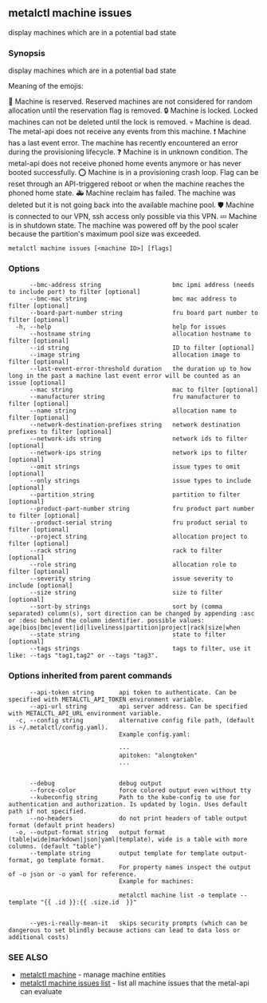 ## metalctl machine issues

display machines which are in a potential bad state

### Synopsis

display machines which are in a potential bad state

Meaning of the emojis:

🚧 Machine is reserved. Reserved machines are not considered for random allocation until the reservation flag is removed.
🔒 Machine is locked. Locked machines can not be deleted until the lock is removed.
💀 Machine is dead. The metal-api does not receive any events from this machine.
❗ Machine has a last event error. The machine has recently encountered an error during the provisioning lifecycle.
❓ Machine is in unknown condition. The metal-api does not receive phoned home events anymore or has never booted successfully.
⭕ Machine is in a provisioning crash loop. Flag can be reset through an API-triggered reboot or when the machine reaches the phoned home state.
🚑 Machine reclaim has failed. The machine was deleted but it is not going back into the available machine pool.
🛡  Machine is connected to our VPN, ssh access only possible via this VPN.
💤 Machine is in shutdown state. The machine was powered off by the pool scaler because the partition's maximum pool size was exceeded.


```
metalctl machine issues [<machine ID>] [flags]
```

### Options

```
      --bmc-address string                    bmc ipmi address (needs to include port) to filter [optional]
      --bmc-mac string                        bmc mac address to filter [optional]
      --board-part-number string              fru board part number to filter [optional]
  -h, --help                                  help for issues
      --hostname string                       allocation hostname to filter [optional]
      --id string                             ID to filter [optional]
      --image string                          allocation image to filter [optional]
      --last-event-error-threshold duration   the duration up to how long in the past a machine last event error will be counted as an issue [optional]
      --mac string                            mac to filter [optional]
      --manufacturer string                   fru manufacturer to filter [optional]
      --name string                           allocation name to filter [optional]
      --network-destination-prefixes string   network destination prefixes to filter [optional]
      --network-ids string                    network ids to filter [optional]
      --network-ips string                    network ips to filter [optional]
      --omit strings                          issue types to omit [optional]
      --only strings                          issue types to include [optional]
      --partition string                      partition to filter [optional]
      --product-part-number string            fru product part number to filter [optional]
      --product-serial string                 fru product serial to filter [optional]
      --project string                        allocation project to filter [optional]
      --rack string                           rack to filter [optional]
      --role string                           allocation role to filter [optional]
      --severity string                       issue severity to include [optional]
      --size string                           size to filter [optional]
      --sort-by strings                       sort by (comma separated) column(s), sort direction can be changed by appending :asc or :desc behind the column identifier. possible values: age|bios|bmc|event|id|liveliness|partition|project|rack|size|when
      --state string                          state to filter [optional]
      --tags strings                          tags to filter, use it like: --tags "tag1,tag2" or --tags "tag3".
```

### Options inherited from parent commands

```
      --api-token string       api token to authenticate. Can be specified with METALCTL_API_TOKEN environment variable.
      --api-url string         api server address. Can be specified with METALCTL_API_URL environment variable.
  -c, --config string          alternative config file path, (default is ~/.metalctl/config.yaml).
                               Example config.yaml:
                               
                               ---
                               apitoken: "alongtoken"
                               ...
                               
                               
      --debug                  debug output
      --force-color            force colored output even without tty
      --kubeconfig string      Path to the kube-config to use for authentication and authorization. Is updated by login. Uses default path if not specified.
      --no-headers             do not print headers of table output format (default print headers)
  -o, --output-format string   output format (table|wide|markdown|json|yaml|template), wide is a table with more columns. (default "table")
      --template string        output template for template output-format, go template format.
                               For property names inspect the output of -o json or -o yaml for reference.
                               Example for machines:
                               
                               metalctl machine list -o template --template "{{ .id }}:{{ .size.id  }}"
                               
                               
      --yes-i-really-mean-it   skips security prompts (which can be dangerous to set blindly because actions can lead to data loss or additional costs)
```

### SEE ALSO

* [metalctl machine](metalctl_machine.md)	 - manage machine entities
* [metalctl machine issues list](metalctl_machine_issues_list.md)	 - list all machine issues that the metal-api can evaluate

